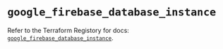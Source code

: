 # `google_firebase_database_instance`

Refer to the Terraform Registory for docs: [`google_firebase_database_instance`](https://registry.terraform.io/providers/hashicorp/google-beta/4.77.0/docs/resources/google_firebase_database_instance).
